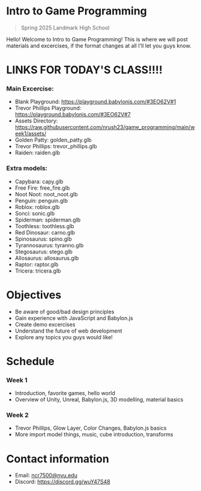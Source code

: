 # Intro to Game Programming
> Spring 2025 Landmark High School

Hello! Welcome to Intro to Game Programming! This is where we will post materials and excercises, if the format changes at all I'll let you guys know.

# LINKS FOR TODAY'S CLASS!!!!
### Main Excercise:
- Blank Playground: https://playground.babylonjs.com/#3EO62V#1
- Trevor Phillips Playground: https://playground.babylonjs.com/#3EO62V#7
- Assets Directory: https://raw.githubusercontent.com/nrush23/game_programming/main/week1/assets/
- Golden Patty: golden_patty.glb
- Trevor Phillips: trevor_phillips.glb
- Raiden: raiden.glb

### Extra models:
- Capybara: capy.glb
- Free Fire: free_fire.glb
- Noot Noot: noot_noot.glb
- Penguin: penguin.glb
- Roblox: roblox.glb
- Sonci: sonic.glb
- Spiderman: spiderman.glb
- Toothless: toothless.glb
- Red Dinosaur: carno.glb
- Spinosaurus: spino.glb
- Tyrannosaurus: tyranno.glb
- Stegosaurus: stego.glb
- Allosaurus: allosaurus.glb
- Raptor: raptor.glb
- Tricera: tricera.glb

# Objectives

- Be aware of good/bad design principles
- Gain experience with JavaScript and Babylon.js
- Create demo excercises
- Understand the future of web development
- Explore any topics you guys would like!

# Schedule

### Week 1
- Introduction, favorite games, hello world
- Overview of Unity, Unreal, Babylon.js, 3D modelling, material basics

### Week 2
- Trevor Phillips, Glow Layer, Color Changes, Babylon.js basics
- More import model things, music, cube introduction, transforms
  
# Contact information

- Email: ncr7500@nyu.edu
- Discord: https://discord.gg/wuY47S48

